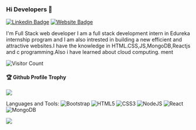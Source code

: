 ### Hi Developers 👋

[![Linkedin Badge](https://img.shields.io/badge/-SatheeshM-blue?style=flat-square&logo=Linkedin&logoColor=white&link=https://www.linkedin.com/in/satheeshmuthusamy/)](https://www.linkedin.com/in/satheeshmuthusamy/)
[![Website Badge](https://img.shields.io/badge/StackOverflow-SatheeshM-yellow)](https://stackoverflow.com/users/18256838/satheesh-m)


I'm
Full Stack web developer
I am a full stack development intern in Edureka internship program and I am also intrested in building a new efficient and attractive websites.I have the knowledge in HTML.CSS,JS,MongoDB,Reactjs and c programming.Also i have learned about cloud computing.
ment


![Visitor Count](https://profile-counter.glitch.me/satheeshmuthusamy/count.svg)

<div>
  <h4>🏆 Github Profile Trophy</h4>
  <a href="https://github.com/ryo-ma/github-profile-trophy">
    <img src="https://github-profile-trophy.vercel.app/?username=satheeshmuthusamy&column=7"/>
  </a>
</div>

Languages and Tools: 
 <img alt="Bootstrap" src="https://img.shields.io/badge/bootstrap-%23563D7C.svg?style=flat-square&logo=bootstrap&logoColor=white"/>  <img alt="HTML5" src="https://img.shields.io/badge/html5-%23E34F26.svg?style=flat-square&logo=html5&logoColor=white"/> <img alt="CSS3" src="https://img.shields.io/badge/css3-%231572B6.svg?style=flat-square&logo=css3&logoColor=white"/> <img alt="NodeJS" src="https://img.shields.io/badge/node.js-%2343853D.svg?style=flat-square&logo=node-dot-js&logoColor=white"/> <img alt="React" src="https://img.shields.io/badge/react-%2320232a.svg?style=flat-square&logo=react&logoColor=%2361DAFB"/>  <img alt="MongoDB" src ="https://img.shields.io/badge/MongoDB-%234ea94b.svg?style=flat-square&logo=mongodb&logoColor=white"/>

![](https://activity-graph.herokuapp.com/graph?username=satheeshmuthusamy&theme=react-dark&area=true)
<!--
**SatheeshM** is a ✨ _special_ ✨ repository because its `README.md` (this file) appears on your GitHub profile.

Here are some ideas to get you started:

- 🔭 I’m currently working on ...
- 🌱 I’m currently learning ...
- 👯 I’m looking to collaborate on ...
- 🤔 I’m looking for help with ...
- 💬 Ask me about ...
- 📫 How to reach me: ...
- 😄 Pronouns: ...
- ⚡ Fun fact: .....

-->

